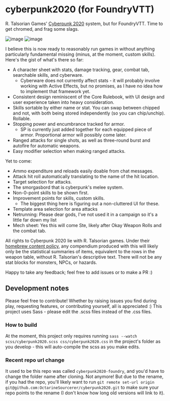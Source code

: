 # cyberpunk2020 (for FoundryVTT)
R. Talsorian Games' [Cyberpunk 2020](https://talsorianstore.com/products/cyberpunk-2020) system, but for FoundryVTT. Time to get chromed, and frag some slags.

![image](https://user-images.githubusercontent.com/6842867/115111007-0f80f900-9f76-11eb-8b42-7f6b6682a6a3.png) ![image](https://user-images.githubusercontent.com/6842867/115111021-26bfe680-9f76-11eb-93ee-7cf42d44190f.png)


I believe this is now ready to reasonably run games in without anything particularly fundamental missing (minus, at the moment, custom skills).
Here's the gist of what's there so far:

* A character sheet with stats, damage tracking, gear, combat tab, searchable skills, and cyberware.
  * Cyberware does not currently affect stats - it will probably involve working with Active Effects, but no promises, as I have no idea how to implement that framework yet.
* Consistent design reminiscent of the Core Rulebook, with UI design and user experience taken into heavy consideration.
* Skills sortable by either name or stat. You can swap between chipped and not, with both being stored independently (so you can chip/unchip). Rollable.
* Stopping power and encumbrance tracked for armor.
  * SP is currently just added together for each equipped piece of armor. Proportional armor will possibly come later.
* Ranged attacks for single shots, as well as three-round burst and autofire for automatic weapons.
* Easy modifier selection when making ranged attacks.

Yet to come:
* Ammo expenditure and reloads easily doable from chat messages.
* Attack hit roll automatically translating to the name of the hit location.
* Target selection for attacks.
* The smorgasbord that is cyberpunk's melee system.
* Non-0-point skills to be shown first.
* Improvement points for skills, custom skills.
  * The biggest thing here is figuring out a non-cluttered UI for these.
* Template area selection for area attacks
* Netrunning: Please dear gods, I've not used it in a campaign so it's a little far down my list
* Mech sheet: Yes this will come Ste, likely after Okay Weapon Rolls and the combat tab.

All rights to Cyberpunk 2020 lie with R. Talsorian games. Under their [homebrew content policy](https://rtalsoriangames.com/homebrew-content-policy/), any compendium produced with this will likely only be the statistical summaries of items, equivalent to the rows in the weapon table, without R. Talsorian's descriptive text. There will not be any stat blocks for monsters, NPCs, or hazards.

Happy to take any feedback; feel free to add issues or to make a PR :)

## Development notes
Please feel free to contribute! Whether by raising issues you find during play, requesting features, or contributing yourself, all is appreciated :) 
This project uses Sass - please edit the .scss files instead of the .css files.

### How to build
At the moment, this project only requires running `sass --watch scss/cyberpunk2020.scss css/cyberpunk2020.css` in the project's folder as you develop - this will auto-compile the scss as you make edits.

### Recent repo url change
It used to be this repo was called `cyberpunk2020-foundry`, and you'd have to change the folder name after cloning. Not anymore! But due to the rename, if you had the repo, you'll likely want to run `git remote set-url origin git@github.com:OctarineSourcerer/cyberpunk2020.git` to make sure your repo points to the rename (I don't know how long old versions will link to it).
